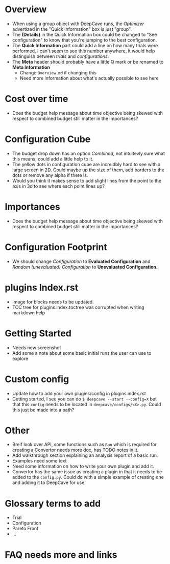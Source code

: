# Overview
* When using a group object with DeepCave runs, the *Optimizer* advertized in the "Quick Information" box is just "group".
* The __(Details)__ in the Quick Information box could be changed to "See configuration" to know that you're jumping to the best configuration.
* The **Quick Information** part could add a line on how many trials were performed, I can't seem to see this number anywhere, it would help distinguish between _trials_ and _configurations_.
* The **Meta** header should probably have a little Q mark or be renamed to **Meta Information**
    * Change `Overview.md` if changing this
    * Need more information about what's actually possible to see here

# Cost over time
* Does the budget help message about time objective being skewed with respect to combined budget still matter in the importances?

# Configuration Cube
* The budget drop down has an option _Combined_, not intuitevly sure what this means, could add a little help to it.
* The yellow dots in configuration cube are increidbly hard to see with a large screen in 2D. Could maybe up the size of them, add borders to the dots or remove any alpha if there is.
* Would you think it makes sense to add slight lines from the point to the axis in 3d to see where each point lines up?

# Importances
* Does the budget help message about time objective being skewed with respect to combined budget still matter in the importances?

# Configuration Footprint
* We should change *Configuration* to **Evaluated Configuration** and *Random (unevaluated) Configuration* to **Unevaluated Configuration**.

# plugins Index.rst
* Image for blocks needs to be updated.
* TOC tree for plugins.index.toctree was corrupted when writing markdown help

# Getting Started
* Needs new screenshot
* Add some a note about some basic initial runs the user can use to explore

# Custom config
* Update how to add your own plugins/config in plugins.index.rst
* Getting started, I see you can do `$ deepcave --start --config=X` but that this `config` needs to be located in `deepcave/configs/<X>.py`. Could this just be made into a path?

# Other
* Breif look over API, some functions such as `Run` which is required for creating a Convertor needs more doc, has TODO notes in it.
* Add walkthrough section explaining an analysis report of a basic run.
* Examples need some text
* Need some information on how to write your own plugin and add it.
* Convertor has the same issue as creating a plugin in that it needs to be added to the `config.py`. Could do with a simple example of creating one and adding it to DeepCave for use.

# Glossary terms to add
* Trial
* Configuration
* Pareto Front
* ...

# FAQ needs more and links

